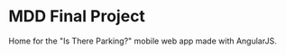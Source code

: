 MDD Final Project
=================

Home for the "Is There Parking?" mobile web app made with AngularJS.
